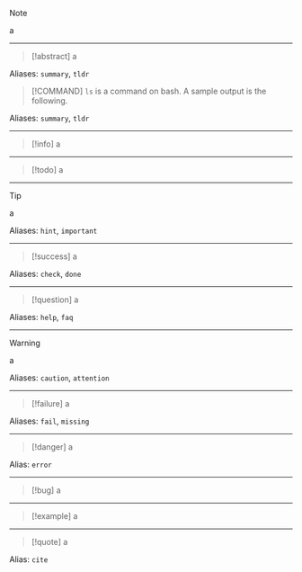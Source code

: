 
> [!note]
> a

---

> [!abstract]
> a

Aliases: `summary`, `tldr`

>[!COMMAND]
`ls` is a command on bash. A sample output is the following. 


Aliases: `summary`, `tldr`

---

> [!info]
> a
> 
---

> [!todo]
> a

---

> [!tip]
> a

Aliases: `hint`, `important`

---

> [!success]
> a

Aliases: `check`, `done`

---

> [!question]
> a

Aliases: `help`, `faq`

---

> [!warning]
> a

Aliases: `caution`, `attention`

---

> [!failure]
> a

Aliases: `fail`, `missing`

---

> [!danger]
> a

Alias: `error`

---

> [!bug]
> a

---

> [!example]
> a

---

> [!quote]
> a

Alias: `cite`
